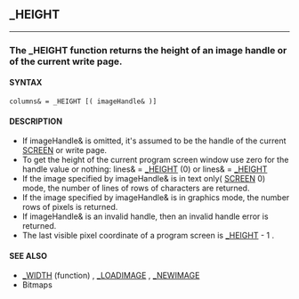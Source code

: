 ## _HEIGHT
---

### The _HEIGHT function returns the height of an image handle or of the current write page.

#### SYNTAX

`columns& = _HEIGHT [( imageHandle& )]`

#### DESCRIPTION
* If imageHandle& is omitted, it's assumed to be the handle of the current [SCREEN](./SCREEN.md) or write page.
* To get the height of the current program screen window use zero for the handle value or nothing: lines& = [_HEIGHT](./_HEIGHT.md) (0) or lines& = [_HEIGHT](./_HEIGHT.md)
* If the image specified by imageHandle& is in text only( [SCREEN](./SCREEN.md) 0) mode, the number of lines of rows of characters are returned.
* If the image specified by imageHandle& is in graphics mode, the number rows of pixels is returned.
* If imageHandle& is an invalid handle, then an invalid handle error is returned.
* The last visible pixel coordinate of a program screen is [_HEIGHT](./_HEIGHT.md) - 1 .


#### SEE ALSO
* [_WIDTH](./_WIDTH.md) (function) , [_LOADIMAGE](./_LOADIMAGE.md) , [_NEWIMAGE](./_NEWIMAGE.md)
* Bitmaps
